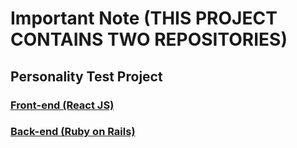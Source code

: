 # Important Note (THIS PROJECT CONTAINS TWO REPOSITORIES)

## Personality Test Project

### [Front-end (React JS)](https://github.com/Shazim/personality-client)

### [Back-end (Ruby on Rails)](https://github.com/Shazim/personality-server)
